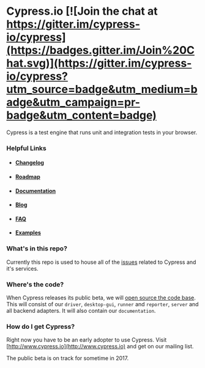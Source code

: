 # Cypress.io [![Join the chat at https://gitter.im/cypress-io/cypress](https://badges.gitter.im/Join%20Chat.svg)](https://gitter.im/cypress-io/cypress?utm_source=badge&utm_medium=badge&utm_campaign=pr-badge&utm_content=badge)

Cypress is a test engine that runs unit and integration tests in your browser.

### Helpful Links

- #### [Changelog](https://on.cypress.io/changelog)

- #### [Roadmap](https://on.cypress.io/roadmap)

- #### [Documentation](https://docs.cypress.io/)

- #### [Blog](https://www.cypress.io/blog)

- #### [FAQ](https://on.cypress.io/faq)

- #### [Examples](https://on.cypress.io/examples)

### What's in this repo?

Currently this repo is used to house all of the [issues](https://github.com/cypress-io/cypress/issues) related to Cypress and it's services.

### Where's the code?

When Cypress releases its public beta, we will [open source the code base](https://www.cypress.io/blog/2017/05/04/cypress-is-going-open-source/). This will consist of our `driver`, `desktop-gui`, `runner` and `reporter`, `server` and all backend adapters. It will also contain our `documentation`.

### How do I get Cypress?

Right now you have to be an early adopter to use Cypress. Visit [http://www.cypress.io](http://www.cypress.io) and get on our mailing list.

The public beta is on track for sometime in 2017.
